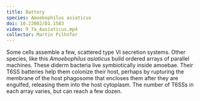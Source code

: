 ```yaml
---
title: Battery
species: Amoebophilus asiaticus 
doi: 10.22002/D1.1583
video: 9_7a_Aasiaticus.mp4
collector: Martin Pilhofer
---
```


Some cells assemble a few, scattered type VI secretion systems. Other species, like this *Amoebophilus asiaticus* build ordered arrays of parallel machines. These diderm bacteria live symbiotically inside amoebae. Their T6SS batteries help them colonize their host, perhaps by rupturing the membrane of the host phagosome that encloses them after they are engulfed, releasing them into the host cytoplasm. The number of T6SSs in each array varies, but can reach a few dozen.

